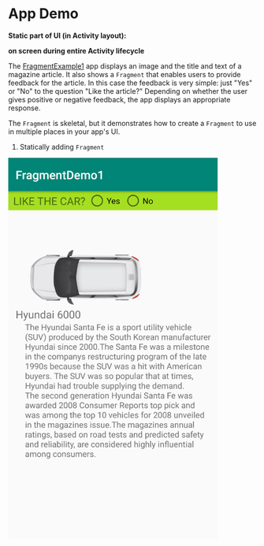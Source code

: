# App Demo

**Static part of UI \(in Activity layout\):**

**on screen during entire Activity lifecycle** 

The [FragmentExample1](https://github.com/google-developer-training/android-advanced/tree/master/FragmentExample1) app displays an image and the title and text of a magazine article. It also shows a `Fragment` that enables users to provide feedback for the article. In this case the feedback is very simple: just "Yes" or "No" to the question "Like the article?" Depending on whether the user gives positive or negative feedback, the app displays an appropriate response.

The `Fragment` is skeletal, but it demonstrates how to create a `Fragment` to use in multiple places in your app's UI.

1. Statically adding `Fragment`

![](../.gitbook/assets/image%20%284%29.png)



